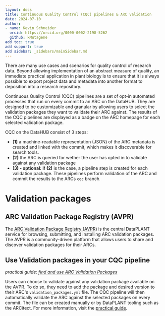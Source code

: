 ```yaml
---
layout: docs
title: Continuous Quality Control (CQC) pipelines & ARC validation
date: 2024-07-10
author:
- name: Kevin Schneider
  orcid: https://orcid.org/0000-0002-2198-5262
  github: kMutagene
add toc: true
add support: true
add sidebar: _sidebars/mainSidebar.md
---
```


There are many use cases and scenarios for quality control of research data. Beyond allowing implementation of an abstract measure of quality, an immediate practical application in plant biology is to ensure that it is always possible to export project data and metadata into another format to deposition into a research repository.

Continuous Quality Control (CQC) pipelines are a set of opt-in automated processes that run on every commit to an ARC on the DataHUB. They are designed to be customizable and granular by allowing users to select the validation packages they want to validate their ARC against. The results of the CQC pipelines are displayed as a badge on the ARC homepage for each selected validation package.

CQC on the DataHUB consist of 3 steps:

- **(1)** a machine-readable representation (JSON) of the ARC metadata is created and linked with the commit, which makes it discoverable for search tools.
- **(2)** the ARC is queried for wether the user has opted in to validate against any validation package
- **(3) - optional:** if **(2)** is the case, a pipeline step is created for each validation package. These pipelines perform validation of the ARC and commit the results to the ARCs `cqc` branch.

# Validation packages

## ARC Validation Package Registry (AVPR)

The [ARC Validation Package Registry (AVPR)](https://avpr.nfdi4plants.org) is the central DataPLANT service for browsing, submitting, and installing ARC validation packages. The AVPR is a community-driven platform that allows users to share and discover validation packages for their ARCs.

## Use Validation packages in your CQC pipeline

_practical guide: [find and use ARC Validation Packages](validation-packages.html)_

Users can choose to validate against any validation package available on the AVPR. To do so, they need to add the package and desired version to their ARC's `validation_packages.yml` file. The CQC pipeline will then automatically validate the ARC against the selected packages on every commit. The file can be created manually or by DataPLANT tooling such as the ARCitect. For more information, visit the [practical guide](validation-packages.html).
